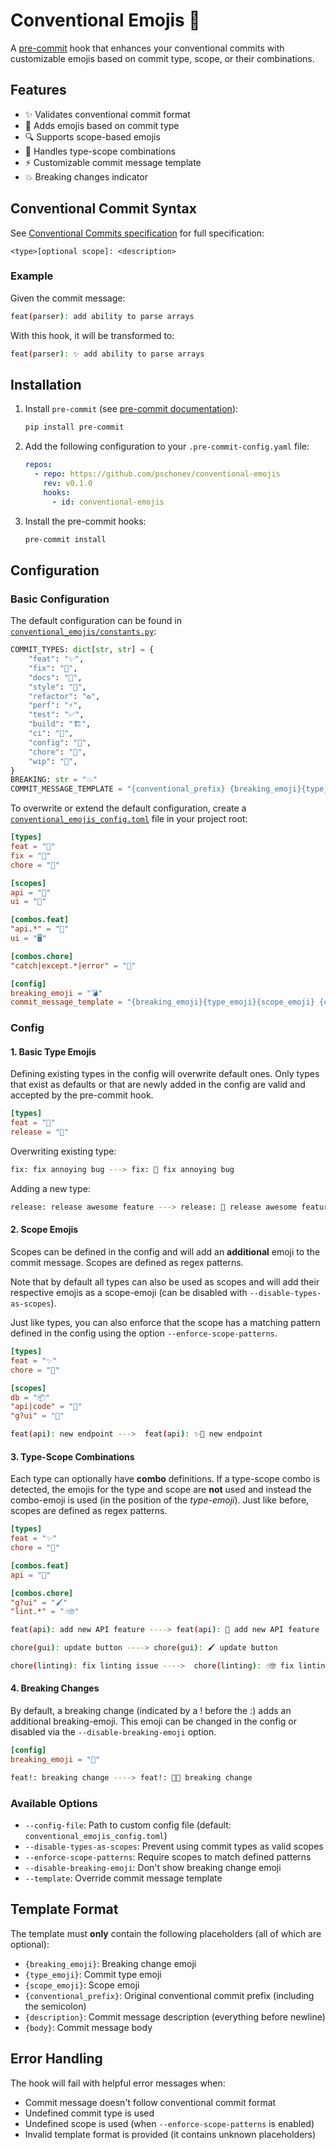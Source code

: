 # Conventional Emojis 🎨

A [pre-commit](https://pre-commit.com/) hook that enhances your conventional commits with customizable emojis based on commit type, scope, or their combinations.

## Features

- ✨ Validates conventional commit format
- 🎯 Adds emojis based on commit type
- 🔍 Supports scope-based emojis
- 🔄 Handles type-scope combinations
- ⚡ Customizable commit message template
- 💥 Breaking changes indicator

## Conventional Commit Syntax

See [Conventional Commits specification](https://www.conventionalcommits.org/en/v1.0.0/) for full specification:

```text
<type>[optional scope]: <description>
```

### Example

Given the commit message:

```bash
feat(parser): add ability to parse arrays
```

With this hook, it will be transformed to:

```bash
feat(parser): ✨ add ability to parse arrays
```

## Installation

1. Install `pre-commit` (see [pre-commit documentation](https://pre-commit.com/)):

    ```bash
    pip install pre-commit
    ```

2. Add the following configuration to your `.pre-commit-config.yaml` file:

    ```yaml
    repos:
      - repo: https://github.com/pschonev/conventional-emojis
        rev: v0.1.0
        hooks:
          - id: conventional-emojis
    ```

3. Install the pre-commit hooks:

    ```bash
    pre-commit install
    ```

## Configuration

### Basic Configuration

The default configuration can be found in [`conventional_emojis/constants.py`](conventional_emojis/constants.py):

```python
COMMIT_TYPES: dict[str, str] = {
    "feat": "✨",
    "fix": "🐛",
    "docs": "📝",
    "style": "💄",
    "refactor": "♻️",
    "perf": "⚡️",
    "test": "✅",
    "build": "🏗️",
    "ci": "👷",
    "config": "🔧",
    "chore": "🧹",
    "wip": "🚧",
}
BREAKING: str = "💥"
COMMIT_MESSAGE_TEMPLATE = "{conventional_prefix} {breaking_emoji}{type_emoji}{scope_emoji} {description}\n{body}"
```

To overwrite or extend the default configuration, create a [`conventional_emojis_config.toml`](conventional_emojis_config.toml) file in your project root:

```toml
[types]
feat = "🚀"
fix = "🔧"
chore = "🧹"

[scopes]
api = "🔌"
ui = "🎨"

[combos.feat]
"api.*" = "🐍"
ui = "🖥️"

[combos.chore]
"catch|except.*|error" = "🥅"

[config]
breaking_emoji = "💣"
commit_message_template = "{breaking_emoji}{type_emoji}{scope_emoji} {conventional_prefix}: {description}\n\n{body}"
```

### Config

#### 1. Basic Type Emojis

Defining existing types in the config will overwrite default ones. Only types that exist as defaults or that are newly added in the config are valid and accepted by the pre-commit hook.

```toml
[types]
feat = "🍕"
release = "🚀"
```

Overwriting existing type:

```bash
fix: fix annoying bug ---> fix: 🍕 fix annoying bug
```

Adding a new type:

```bash
release: release awesome feature ---> release: 🚀 release awesome feature
```

#### 2. Scope Emojis

Scopes can be defined in the config and will add an **additional** emoji to the commit message. Scopes are defined as regex patterns.

Note that by default all types can also be used as scopes and will add their respective emojis as a scope-emoji (can be disabled with `--disable-types-as-scopes`).

Just like types, you can also enforce that the scope has a matching pattern defined in the config using the option `--enforce-scope-patterns`.

```toml
[types]
feat = "✨"
chore = "🧹"

[scopes]
db = "📦"
"api|code" = "🔌"
"g?ui" = "🎨"
```

```bash
feat(api): new endpoint --->  feat(api): ✨🔌 new endpoint
```

#### 3. Type-Scope Combinations

Each type can optionally have **combo** definitions. If a type-scope combo is detected, the emojis for the type and scope are **not** used and instead the combo-emoji is used (in the position of the *type-emoji*). Just like before, scopes are defined as regex patterns.

```toml
[types]
feat = "✨"
chore = "🧹"

[combos.feat]
api = "🐍"

[combos.chore]
"g?ui" = "🖌️"
"lint.*" = "☝️🤓"
```

```bash
feat(api): add new API feature ----> feat(api): 🐍 add new API feature

chore(gui): update button ----> chore(gui): 🖌️ update button

chore(linting): fix linting issue ---->  chore(linting): ☝️🤓 fix linting issue
```

#### 4. Breaking Changes

By default, a breaking change (indicated by a ! before the :) adds an additional breaking-emoji. This emoji can be changed in the config or disabled via the `--disable-breaking-emoji` option.

```toml
[config]
breaking_emoji = "🎉"
```

```bash
feat!: breaking change ----> feat!: 🎉✨ breaking change
```

### Available Options

- `--config-file`: Path to custom config file (default: `conventional_emojis_config.toml`)
- `--disable-types-as-scopes`: Prevent using commit types as valid scopes
- `--enforce-scope-patterns`: Require scopes to match defined patterns
- `--disable-breaking-emoji`: Don't show breaking change emoji
- `--template`: Override commit message template

## Template Format

The template must **only** contain the following placeholders (all of which are optional):

- `{breaking_emoji}`: Breaking change emoji
- `{type_emoji}`: Commit type emoji
- `{scope_emoji}`: Scope emoji
- `{conventional_prefix}`: Original conventional commit prefix (including the semicolon)
- `{description}`: Commit message description (everything before newline)
- `{body}`: Commit message body

## Error Handling

The hook will fail with helpful error messages when:

- Commit message doesn't follow conventional commit format
- Undefined commit type is used
- Undefined scope is used (when `--enforce-scope-patterns` is enabled)
- Invalid template format is provided (it contains unknown placeholders)
